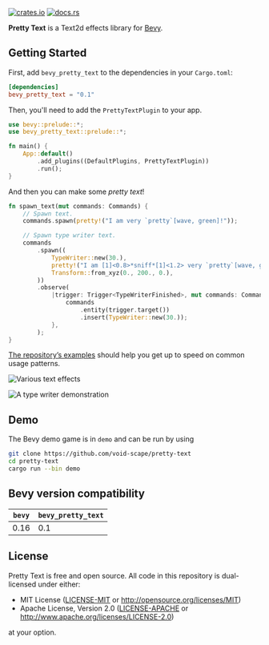 [![crates.io](https://img.shields.io/crates/v/bevy_pretty_text)](https://crates.io/crates/bevy_pretty_text)
[![docs.rs](https://docs.rs/bevy_pretty_text/badge.svg)](https://docs.rs/bevy_pretty_text)

**Pretty Text** is a Text2d effects library for [Bevy](https://bevyengine.org/).

## Getting Started

First, add `bevy_pretty_text` to the dependencies in your `Cargo.toml`:
 
```toml
[dependencies]
bevy_pretty_text = "0.1"
```

Then, you'll need to add the `PrettyTextPlugin` to your app.

```rs
use bevy::prelude::*;
use bevy_pretty_text::prelude::*;

fn main() {
    App::default()
        .add_plugins((DefaultPlugins, PrettyTextPlugin))
        .run();
}
```

And then you can make some _pretty text_!

```rs
fn spawn_text(mut commands: Commands) {
    // Spawn text.
    commands.spawn(pretty!("I am very `pretty`[wave, green]!"));

    // Spawn type writer text.
    commands
        .spawn((
            TypeWriter::new(30.),
            pretty!("I am [1]<0.8>*sniff*[1]<1.2> very `pretty`[wave, green]![3]<1>"),
            Transform::from_xyz(0., 200., 0.),
        ))
        .observe(
            |trigger: Trigger<TypeWriterFinished>, mut commands: Commands| {
                commands
                    .entity(trigger.target())
                    .insert(TypeWriter::new(30.));
            },
        );
}
```

[The repository’s examples](https://github.com/void-scape/pretty-text/tree/a0a0a5631b9302d1db292b9e19d6955809835633/crates/plugin/examples) should help you get up to speed on common usage patterns.

![Various text effects](https://media3.giphy.com/media/v1.Y2lkPTc5MGI3NjExcXYwbThubXFnbW5yM3piamd3a3hlMzY3MjE4c283Z3hxNmx0M2hxbCZlcD12MV9pbnRlcm5hbF9naWZfYnlfaWQmY3Q9Zw/PzWZ4orUZoPjAaV7Cp/giphy.gif)

![A type writer demonstration](https://media3.giphy.com/media/v1.Y2lkPTc5MGI3NjExZWxtejczd2ExZTNldnFnY2V6cnB5MnBpdWp4eXp4dTNhanMxbmZ0aiZlcD12MV9pbnRlcm5hbF9naWZfYnlfaWQmY3Q9Zw/ddsSae3YSASTARzKne/giphy.gif)


## Demo

The Bevy demo game is in `demo` and can be run by using

```sh
git clone https://github.com/void-scape/pretty-text
cd pretty-text
cargo run --bin demo
```

## Bevy version compatibility

| `bevy` | `bevy_pretty_text` |
| ------ | ------------------ |
| 0.16   | 0.1                |

## License

Pretty Text is free and open source. All code in this repository is dual-licensed under either:

- MIT License ([LICENSE-MIT](/LICENSE-MIT) or <http://opensource.org/licenses/MIT>)
- Apache License, Version 2.0 ([LICENSE-APACHE](/LICENSE-APACHE) or <http://www.apache.org/licenses/LICENSE-2.0>)

at your option.
